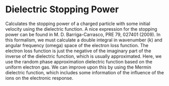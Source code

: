 # Dielectric Stopping Power
Calculates the stopping power of a charged particle with some initial velocity using the dielectric function.
A nice expression for the stopping power can be found in M. D. Barriga-Carrasco, PRE 79, 027401 (2009).
In this formalism, we must calculate a double integral in wavenumber (k) and angular frequency (omega) space of the electron loss function. The electron loss function is just the negative of the imaginary part of the inverse of the dielectric function, which is usually approximated. Here, we use the random phase approximation dielectric function based on the uniform electron gas. We can improve upon this by using the Mermin dielectric function, which includes some information of the influence of the ions on the electronic response.
